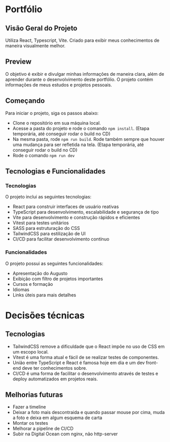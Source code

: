 # Portfólio

## Visão Geral do Projeto

Utiliza React, Typescript, Vite.
Criado para exibir meus conhecimentos de maneira visualmente melhor.

## Preview

O objetivo é exibir e divulgar minhas informações de maneira clara, além de aprender durante o desenvolvimento deste portfólio. O projeto contém informações de meus estudos e projetos pessoais.

## Começando

Para iniciar o projeto, siga os passos abaixo:

- Clone o repositório em sua máquina local.
- Acesse a pasta do projeto e rode o comando `npm install`.
  (Etapa temporária, até conseguir rodar o build no CD)
- Na mesma pasta, rode `npm run build`. Rode também sempre que houver uma mudança para ser refletida na tela.
  (Etapa temporária, até conseguir rodar o build no CD)
- Rode o comando `npm run dev`

## Tecnologias e Funcionalidades

### Tecnologias

O projeto inclui as seguintes tecnologias:

- React para construir interfaces de usuário reativas
- TypeScript para desenvolvimento, escalabilidade e segurança de tipo
- Vite para desenvolvimento e construção rápidos e eficientes
- Vitest para testes unitários
- SASS para estruturação do CSS
- TailwindCSS para estilização de UI
- CI/CD para facilitar desenvolvimento contínuo

### Funcionalidades

O projeto possui as seguintes funcionalidades:

- Apresentação do Augusto
- Exibição com filtro de projetos importantes
- Cursos e formação
- Idiomas
- Links úteis para mais detalhes

# Decisões técnicas

## Tecnologias

- TailwindCSS remove a dificuldade que o React impõe no uso de CSS em um escopo local.
- Vitest é uma forma atual e fácil de se realizar testes de componentes.
- União entre TypeScript e React é famosa hoje em dia e um dev front-end deve ter conhecimentos sobre.
- CI/CD é uma forma de facilitar o desenvolvimento através de testes e deploy automatizados em projetos reais.

## Melhorias futuras

- Fazer a timeline
- Deixar a foto mais descontraida e quando passar mouse por cima, muda a foto e deixa em algum esquema de carta
- Montar os testes
- Melhorar a pipeline de CI/CD
- Subir na Digital Ocean com nginx, não http-server
